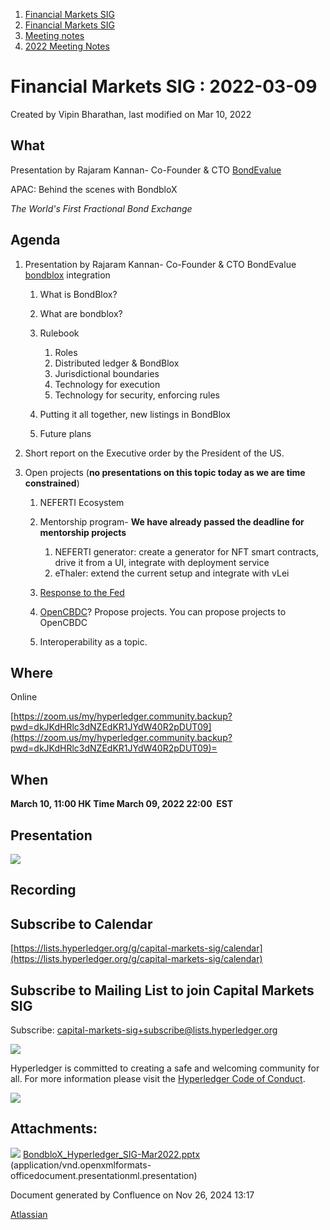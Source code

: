 1. [Financial Markets SIG](index.html)
2. [Financial Markets SIG](Financial-Markets-SIG_20545549.html)
3. [Meeting notes](Meeting-notes_20558268.html)
4. [2022 Meeting Notes](2022-Meeting-Notes_20547503.html)

# Financial Markets SIG : 2022-03-09

Created by Vipin Bharathan, last modified on Mar 10, 2022

## What

Presentation by Rajaram Kannan- Co-Founder &amp; CTO [BondEvalue](https://bondevalue.com/)

APAC: Behind the scenes with BondbloX 

*The World's First Fractional Bond Exchange*

## Agenda

1. Presentation by Rajaram Kannan- Co-Founder &amp; CTO BondEvalue [bondblox](https://www.bondblox.com/) integration
   
   1. What is BondBlox?
   2. What are bondblox?
   3. Rulebook
      
      1. Roles
      2. Distributed ledger &amp; BondBlox
      3. Jurisdictional boundaries
      4. Technology for execution
      5. Technology for security, enforcing rules
   4. Putting it all together, new listings in BondBlox
   5. Future plans
2. Short report on the Executive order by the President of the US.
3. Open projects (**no presentations on this topic today as we are time constrained**)
   
   1. NEFERTI Ecosystem
   2. Mentorship program- **We have already passed the deadline for mentorship projects**
      
      1. NEFERTI generator: create a generator for NFT smart contracts, drive it from a UI, integrate with deployment service
      2. eThaler: extend the current setup and integrate with vLei
   3. [Response to the Fed](https://lf-hyperledger.atlassian.net/wiki/display/CMSIG/Response+to+Fed.+Reserve+CBDC+Paper)
   4. [OpenCBDC](https://dci.mit.edu/opencbdc)? Propose projects. You can propose projects to OpenCBDC
      
   5. Interoperability as a topic.

## Where

Online

[https://zoom.us/my/hyperledger.community.backup?pwd=dkJKdHRlc3dNZEdKR1JYdW40R2pDUT09](https://zoom.us/my/hyperledger.community.backup?pwd=dkJKdHRlc3dNZEdKR1JYdW40R2pDUT09)=

## When

**March 10, 11:00 HK Time March 09, 2022 22:00  EST**

## Presentation

[![](attachments/thumbnails/20547264/20559873)](attachments/20547264/20559873.pptx)

## Recording

## Subscribe to Calendar

[https://lists.hyperledger.org/g/capital-markets-sig/calendar](https://lists.hyperledger.org/g/capital-markets-sig/calendar)

## Subscribe to Mailing List to join Capital Markets SIG

Subscribe: [capital-markets-sig+subscribe@lists.hyperledger.org](mailto:capital-markets-sig+subscribe@lists.hyperledger.org)

![](https://wiki.hyperledger.org/download/attachments/2392771/welcome.png?version=2&modificationDate=1572450107000&api=v2)

Hyperledger is committed to creating a safe and welcoming community for all. For more information please visit the [Hyperledger Code of Conduct](https://lf-hyperledger.atlassian.net/wiki/display/HYP/Hyperledger+Code+of+Conduct).

![](https://wiki.hyperledger.org/download/attachments/29034696/Antitrustnotice.png?version=1&modificationDate=1581695654000&api=v2)

## Attachments:

![](images/icons/bullet_blue.gif) [BondbloX\_Hyperledger\_SIG-Mar2022.pptx](attachments/20547264/20559873.pptx) (application/vnd.openxmlformats-officedocument.presentationml.presentation)

Document generated by Confluence on Nov 26, 2024 13:17

[Atlassian](http://www.atlassian.com/)
